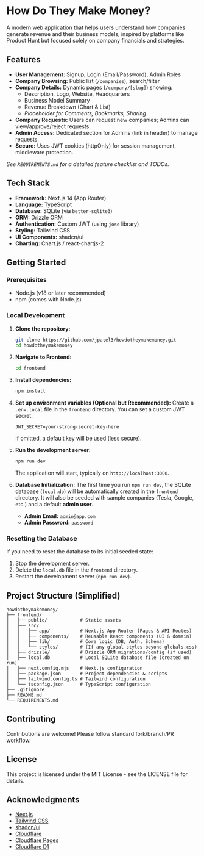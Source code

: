 # How Do They Make Money?

A modern web application that helps users understand how companies generate revenue and their business models, inspired by platforms like Product Hunt but focused solely on company financials and strategies.

## Features

- **User Management:** Signup, Login (Email/Password), Admin Roles
- **Company Browsing:** Public list (`/companies`), search/filter
- **Company Details:** Dynamic pages (`/company/[slug]`) showing:
    - Description, Logo, Website, Headquarters
    - Business Model Summary
    - Revenue Breakdown (Chart & List)
    - *Placeholder for Comments, Bookmarks, Sharing*
- **Company Requests:** Users can request new companies; Admins can view/approve/reject requests.
- **Admin Access:** Dedicated section for Admins (link in header) to manage requests.
- **Secure:** Uses JWT cookies (httpOnly) for session management, middleware protection.

*See `REQUIREMENTS.md` for a detailed feature checklist and TODOs.*

## Tech Stack

- **Framework:** Next.js 14 (App Router)
- **Language:** TypeScript
- **Database:** SQLite (via `better-sqlite3`)
- **ORM:** Drizzle ORM
- **Authentication:** Custom JWT (using `jose` library)
- **Styling:** Tailwind CSS
- **UI Components:** shadcn/ui
- **Charting:** Chart.js / react-chartjs-2

## Getting Started

### Prerequisites

- Node.js (v18 or later recommended)
- npm (comes with Node.js)

### Local Development

1.  **Clone the repository:**
    ```bash
    git clone https://github.com/jpatel3/howdotheymakemoney.git
    cd howdotheymakemoney
    ```

2.  **Navigate to Frontend:**
    ```bash
    cd frontend
    ```

3.  **Install dependencies:**
    ```bash
    npm install
    ```

4.  **Set up environment variables (Optional but Recommended):**
    Create a `.env.local` file in the `frontend` directory. You can set a custom JWT secret:
    ```
    JWT_SECRET=your-strong-secret-key-here
    ```
    If omitted, a default key will be used (less secure).

5.  **Run the development server:**
    ```bash
    npm run dev
    ```
    The application will start, typically on `http://localhost:3000`.

6.  **Database Initialization:**
    The first time you run `npm run dev`, the SQLite database (`local.db`) will be automatically created in the `frontend` directory. It will also be seeded with sample companies (Tesla, Google, etc.) and a default **admin user**.

    *   **Admin Email:** `admin@app.com`
    *   **Admin Password:** `password`

### Resetting the Database

If you need to reset the database to its initial seeded state:
1.  Stop the development server.
2.  Delete the `local.db` file in the `frontend` directory.
3.  Restart the development server (`npm run dev`).

## Project Structure (Simplified)

```
howdotheymakemoney/
├── frontend/
│   ├── public/            # Static assets
│   ├── src/
│   │   ├── app/           # Next.js App Router (Pages & API Routes)
│   │   ├── components/    # Reusable React components (UI & domain)
│   │   ├── lib/           # Core logic (DB, Auth, Schema)
│   │   └── styles/        # (If any global styles beyond globals.css)
│   ├── drizzle/           # Drizzle ORM migrations/config (if used)
│   ├── local.db           # Local SQLite database file (created on run)
│   ├── next.config.mjs    # Next.js configuration
│   ├── package.json       # Project dependencies & scripts
│   ├── tailwind.config.ts # Tailwind configuration
│   └── tsconfig.json      # TypeScript configuration
├── .gitignore
├── README.md
└── REQUIREMENTS.md
```

## Contributing

Contributions are welcome! Please follow standard fork/branch/PR workflow.

## License

This project is licensed under the MIT License - see the LICENSE file for details.

## Acknowledgments

- [Next.js](https://nextjs.org/)
- [Tailwind CSS](https://tailwindcss.com/)
- [shadcn/ui](https://ui.shadcn.com/)
- [Cloudflare](https://www.cloudflare.com/)
- [Cloudflare Pages](https://pages.cloudflare.com/)
- [Cloudflare D1](https://developers.cloudflare.com/d1/) 